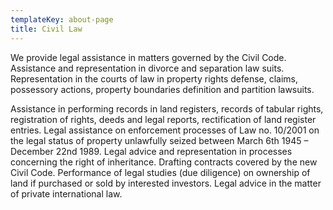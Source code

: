 ```yaml
---
templateKey: about-page
title: Civil Law
---
```

We provide legal assistance in matters governed by the Civil Code. Assistance and representation in divorce and separation law suits. Representation in the courts of law in property rights defense, claims, possessory actions, property boundaries definition and partition lawsuits.

Assistance in performing records in land registers, records of tabular rights, registration of rights, deeds and legal reports, rectification of land register entries. Legal assistance on enforcement processes of Law no. 10/2001 on the legal status of property unlawfully seized between March 6th 1945 – December 22nd 1989. Legal advice and representation in processes concerning the right of inheritance. Drafting contracts covered by the new Civil Code. Performance of legal studies (due diligence) on ownership of land if purchased or sold by interested investors. Legal advice in the matter of private international law.